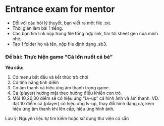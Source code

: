 # Entrance exam for mentor

- Đối với câu hỏi lý thuyết, bạn viết ra một file .txt.
- Thời gian làm bài 1 tiếng.
- Các bạn tìm link nộp trong file tổng hợp link, tìm tới sheet gen của mình nhé.
- Tạo 1 folder họ và tên, nộp file định dạng .sb3. 


### Đề bài: Thực hiện game “Cá lớn nuốt cá bé”

**Yêu cầu:** 
1. Có menu bắt đầu và kết thúc trò chơi
2. Có tính năng tính điểm
3. Có âm thanh và hiệu ứng âm thanh trong game.
4. Cá (player) hướng mặt theo hướng điều khiển con trỏ.
5. Mỗi 10,20,30 điểm sẽ có hiệu ứng “Lv-up” cả hình ảnh và âm thanh. VD: đạt 10 điểm cá (player) có hiệu ứng lv-up, thay đổi hình dạng cá, kèm hiệu ứng âm thanh khi lên cấp, hiệu ứng hình ảnh.

Lưu ý: Nguyên liệu tự tìm kiếm hoặc sử dụng thư viện có sẵn 


